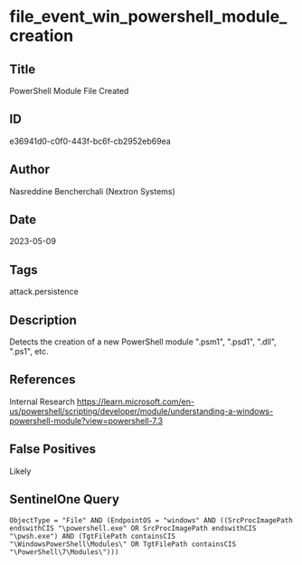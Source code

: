 # file_event_win_powershell_module_creation

## Title
PowerShell Module File Created

## ID
e36941d0-c0f0-443f-bc6f-cb2952eb69ea

## Author
Nasreddine Bencherchali (Nextron Systems)

## Date
2023-05-09

## Tags
attack.persistence

## Description
Detects the creation of a new PowerShell module ".psm1", ".psd1", ".dll", ".ps1", etc.

## References
Internal Research
https://learn.microsoft.com/en-us/powershell/scripting/developer/module/understanding-a-windows-powershell-module?view=powershell-7.3

## False Positives
Likely

## SentinelOne Query
```
ObjectType = "File" AND (EndpointOS = "windows" AND ((SrcProcImagePath endswithCIS "\powershell.exe" OR SrcProcImagePath endswithCIS "\pwsh.exe") AND (TgtFilePath containsCIS "\WindowsPowerShell\Modules\" OR TgtFilePath containsCIS "\PowerShell\7\Modules\")))

```
